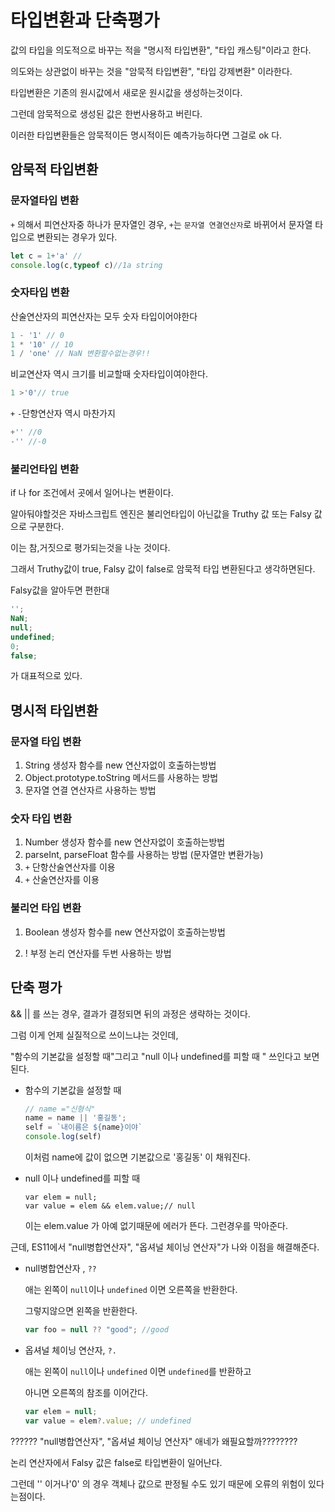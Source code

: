 # 타입변환과 단축평가



값의 타입을 의도적으로 바꾸는 적을 "명시적 타입변환", "타입 캐스팅"이라고 한다.

의도와는 상관없이 바꾸는 것을 "암묵적 타입변환", "타입 강제변환" 이라한다.



타입변환은 기존의 원시값에서 새로운 원시값을 생성하는것이다.

그런데 암묵적으로 생성된 값은 한번사용하고 버린다.



이러한 타입변환들은 암묵적이든 명시적이든 예측가능하다면 그걸로 ok 다.



## 암묵적 타입변환



### 문자열타입 변환

`+` 의해서 피연산자중 하나가 문자열인 경우, `+`는 `문자열 연결연산자`로 바뀌어서  문자열 타입으로 변환되는 경우가 있다.

```js
let c = 1+'a' //
console.log(c,typeof c)//1a string
```



### 숫자타입 변환

산술연산자의 피연산자는 모두 숫자 타입이어야한다

```js
1 - '1' // 0
1 * '10' // 10
1 / 'one' // NaN 변환할수없는경우!!
```

비교연산자 역시 크기를 비교할때 숫자타입이여야한다.

```js
1 >'0'// true
```

`+` `-`단항연산자 역시 마찬가지

```js
+'' //0
-'' //-0
```



### 불리언타입 변환

if 나 for 조건에서 곳에서 일어나는 변환이다.

알아둬야할것은 자바스크립트 엔진은 불리언타입이 아닌값을 Truthy 값 또는 Falsy 값으로 구분한다.

이는 참,거짓으로 평가되는것을 나눈 것이다.

그래서 Truthy값이 true, Falsy 값이 false로 암묵적 타입 변환된다고 생각하면된다.

Falsy값을 알아두면 편한대

```js
'';
NaN;
null;
undefined;
0;
false;
```

가 대표적으로 있다.





## 명시적 타입변환

### 문자열 타입 변환

1. String 생성자 함수를 new 연산자없이 호출하는방법
2. Object.prototype.toString 메서드를 사용하는 방법
3. 문자열 연결 연산자르 사용하는 방법



### 숫자 타입 변환

1. Number 생성자 함수를 new 연산자없이 호출하는방법
2. parseInt, parseFloat 함수를 사용하는 방법 (문자열만 변환가능)
3. `+` 단항산술연산자를 이용
4. `+` 산술연산자를 이용



### 불리언 타입 변환

1. Boolean 생성자 함수를 new 연산자없이 호출하는방법

2. ! 부정 논리 연산자를 두번 사용하는 방법





## 단축 평가

&& || 를 쓰는 경우, 결과가 결정되면 뒤의 과정은 생략하는 것이다.



그럼 이게 언제 실질적으로 쓰이느냐는 것인데,

"함수의 기본값을 설정할 때"그리고 "null 이나 undefined를 피할 때 " 쓰인다고 보면 된다.

- 함수의 기본값을 설정할 때

  ```js
  // name ="신형식"
  name = name || '홍길동';
  self = `내이름은 ${name}이야`
  console.log(self)
  ```

  이처럼 name에 값이 없으면 기본값으로 '홍길동' 이 채워진다.

 

- null 이나 undefined를 피할 때 

  ```
  var elem = null;
  var value = elem && elem.value;// null
  ```

  이는 elem.value 가 아예 없기때문에 에러가 뜬다. 그런경우를 막아준다.



근데, ES11에서 "null병합연산자", "옵셔널 체이닝 연산자"가 나와 이점을 해결해준다.



- null병합연산자 , `??`

  애는 왼쪽이 `null`이나 `undefined` 이면 오른쪽을 반환한다.

  그렇지않으면 왼쪽을 반환한다.

  ```js
  var foo = null ?? "good"; //good
  ```



- 옵셔널 체이닝 연산자, `?.`

  애는 왼쪽이 `null`이나 `undefined` 이면 `undefined`를 반환하고

  아니면 오른쪽의 참조를 이어간다.

  ```js
  var elem = null;
  var value = elem?.value; // undefined
  ```



?????? "null병합연산자", "옵셔널 체이닝 연산자" 애네가 왜필요할까????????

논리 연산자에서 Falsy 값은 false로 타입변환이 일어난다. 

그런데 '' 이거나'0' 의 경우 객체나 값으로 판정될 수도 있기 때문에 오류의 위험이 있다는점이다.








































